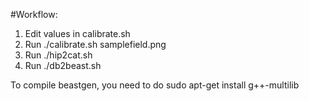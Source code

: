 #Workflow:
1. Edit values in calibrate.sh
2. Run ./calibrate.sh samplefield.png
3. Run ./hip2cat.sh
4. Run ./db2beast.sh

To compile beastgen, you need to do sudo apt-get install g++-multilib 
